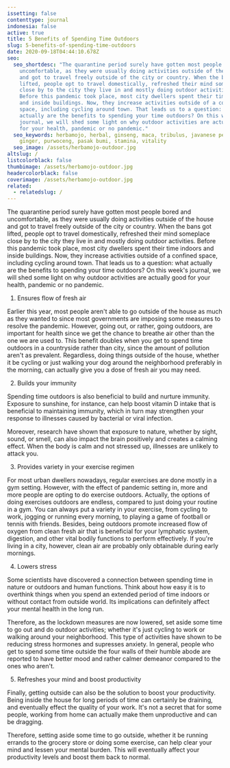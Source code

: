 ```yaml
---
issetting: false
contenttype: journal
indonesia: false
active: true
title: 5 Benefits of Spending Time Outdoors
slug: 5-benefits-of-spending-time-outdoors
date: 2020-09-18T04:44:10.678Z
seo:
  seo_shortdesc: "The quarantine period surely have gotten most people bored and
    uncomfortable, as they were usually doing activities outside of the house
    and got to travel freely outside of the city or country. When the bans got
    lifted, people opt to travel domestically, refreshed their mind someplace
    close by to the city they live in and mostly doing outdoor activities.
    Before this pandemic took place, most city dwellers spent their time indoors
    and inside buildings. Now, they increase activities outside of a confined
    space, including cycling around town. That leads us to a question: what
    actually are the benefits to spending your time outdoors? On this week's
    journal, we will shed some light on why outdoor activities are actually good
    for your health, pandemic or no pandemic."
  seo_keywords: herbamojo, herbal, ginseng, maca, tribulus, javanese pepper, red
    ginger, purwoceng, pasak bumi, stamina, vitality
  seo_image: /assets/herbamojo-outdoor.jpg
altslug: /
listcolorblack: false
thumbimage: /assets/herbamojo-outdoor.jpg
headercolorblack: false
coverimage: /assets/herbamojo-outdoor.jpg
related:
  - relatedslug: /
---
```

The quarantine period surely have gotten most people bored and uncomfortable, as they were usually doing activities outside of the house and got to travel freely outside of the city or country. When the bans got lifted, people opt to travel domestically, refreshed their mind someplace close by to the city they live in and mostly doing outdoor activities. Before this pandemic took place, most city dwellers spent their time indoors and inside buildings. Now, they increase activities outside of a confined space, including cycling around town. That leads us to a question: what actually are the benefits to spending your time outdoors? On this week's journal, we will shed some light on why outdoor activities are actually good for your health, pandemic or no pandemic.

1. Ensures flow of fresh air

Earlier this year, most people aren't able to go outside of the house as much as they wanted to since most governments are imposing some measures to resolve the pandemic. However, going out, or rather, going outdoors, are important for health since we get the chance to breathe air other than the one we are used to. This benefit doubles when you get to spend time outdoors in a countryside rather than city, since the amount of pollution aren't as prevalent. Regardless, doing things outside of the house, whether it be cycling or just walking your dog around the neighborhood preferably in the morning, can actually give you a dose of fresh air you may need.

2. Builds your immunity 

Spending time outdoors is also beneficial to build and nurture immunity. Exposure to sunshine, for instance, can help boost vitamin D intake that is beneficial to maintaining immunity, which in turn may strengthen your response to illnesses caused by bacterial or viral infection.

Moreover, research have shown that exposure to nature, whether by sight, sound, or smell, can also impact the brain positively and creates a calming effect. When the body is calm and not stressed up, illnesses are unlikely to attack you.

3. Provides variety in your exercise regimen

For most urban dwellers nowadays, regular exercises are done mostly in a gym setting. However, with the effect of pandemic setting in, more and more people are opting to do exercise outdoors. Actually, the options of doing exercises outdoors are endless, compared to just doing your routine in a gym. You can always put a variety in your exercise, from cycling to work, jogging or running every morning, to playing a game of football or tennis with friends. Besides, being outdoors promote increased flow of oxygen from clean fresh air that is beneficial for your lymphatic system, digestion, and other vital bodily functions to perform effectively. If you're living in a city, however, clean air are probably only obtainable during early mornings.

4. Lowers stress

Some scientists have discovered a connection between spending time in nature or outdoors and human functions. Think about how easy it is to overthink things when you spend an extended period of time indoors or without contact from outside world. Its implications can definitely affect your mental health in the long run.

Therefore, as the lockdown measures are now lowered, set aside some time to go out and do outdoor activities; whether it's just cycling to work or walking around your neighborhood. This type of activities have shown to be reducing stress hormones and supresses anxiety. In general, people who get to spend some time outside the four walls of their humble abode are reported to have better mood and rather calmer demeanor compared to the ones who aren't.

5. Refreshes your mind and boost productivity

Finally, getting outside can also be the solution to boost your productivity. Being inside the house for long periods of time can certainly be draining, and eventually effect the quality of your work. It's not a secret that for some people, working from home can actually make them unproductive and can be dragging.

Therefore, setting aside some time to go outside, whether it be running errands to the grocery store or doing some exercise, can help clear your mind and lessen your mental burden. This will eventually affect your productivity levels and boost them back to normal.